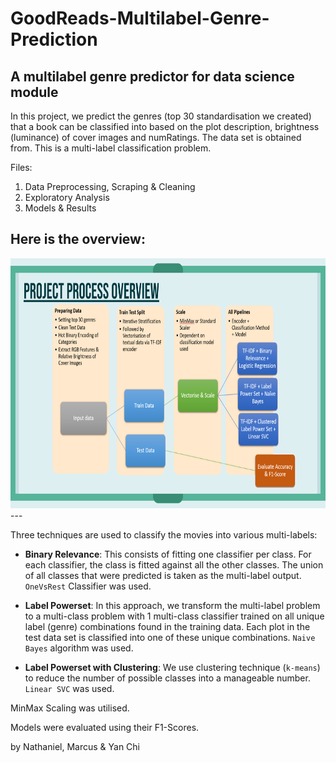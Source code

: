 # GoodReads-Multilabel-Genre-Prediction
## A multilabel genre predictor for data science module

In this project, we predict the genres (top 30 standardisation we created) that a book can be classified into based on the plot description, brightness (luminance) of cover images and numRatings. The data set is obtained from. This is a multi-label classification problem. 

Files:
1. Data Preprocessing, Scraping & Cleaning
2. Exploratory Analysis
3. Models & Results

Here is the overview:
---
<img height=400 src="./Images/overview2.png"/>
---

Three techniques are used to classify the movies into various multi-labels:
* **Binary Relevance**: This consists of fitting one classifier per class. For each classifier, the class is fitted against all the other classes. The union of all classes that were predicted is taken as the multi-label output. `OneVsRest` Classifier was used.

* **Label Powerset**: In this approach, we transform the multi-label problem to a multi-class problem with 1 multi-class classifier trained on all unique label (genre) combinations found in the training data. Each plot in the test data set is classified into one of these unique combinations. `Naive Bayes` algorithm was used.

* **Label Powerset with Clustering**: We use clustering technique (`k-means`) to reduce the number of possible classes into a manageable number. `Linear SVC` was used.

MinMax Scaling was utilised.

Models were evaluated using their F1-Scores.

by Nathaniel, Marcus & Yan Chi
